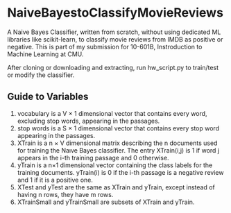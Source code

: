 # NaiveBayestoClassifyMovieReviews

A Naive Bayes Classifier, written from scratch, without using dedicated ML libraries like scikit-learn, to classify movie reviews from IMDB as positive or negative. This is part of my submission for 10-601B, Instroduction to Machine Learning at CMU. 

After cloning or downloading and extracting, run hw_script.py to train/test or modify the classifier. 

## Guide to Variables

1. vocabulary is a V × 1 dimensional vector that contains every word, excluding stop words, appearing in the passages. 
2. stop words is a S × 1 dimensional vector that contains every stop word appearing in the passages.
3. XTrain is a n × V dimensional matrix describing the n documents used for training the Naıve Bayes classifier. The entry XTrain(i,j) is 1 if word j appears in the i-th training passage and 0 otherwise.
4. yTrain is a n×1 dimensional vector containing the class labels for the training documents. yTrain(i) is 0 if the i-th passage is a negative review and 1 if it is a positive one.
5. XTest and yTest are the same as XTrain and yTrain, except instead of having n rows, they have m rows. 
6. XTrainSmall and yTrainSmall are subsets of XTrain and yTrain.
